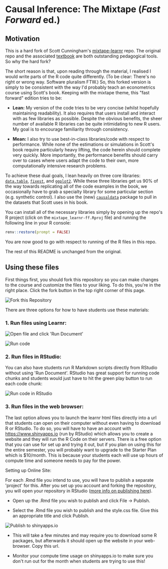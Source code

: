 # Causal Inference: The Mixtape (*Fast Forward* ed.)


## Motivation

This is a hard fork of Scott Cunningham's 
[mixtape-learnr](https://github.com/scunning1975/mixtape_learnr) repo. The
original repo and the associated [textbook](https://www.amazon.com/dp/0300251688) 
are both outstanding pedagogical tools. So why the hard fork?

The short reason is that, upon reading through the material, I realised I would
write parts of the R code quite differently. (To be clear: There's no right or 
wrong way. Software pluralism FTW.) So, this forked version is simply to be 
consistent with the way I'd probably teach an econometrics course using Scott's
book. Keeping with the mixtape theme, this "fast forward" edition tries to be:

- **Lean:** My version of the code tries to be very concise (whilst hopefully 
maintaining readability). It also requires that users install and interact with 
as few libraries as possible. Despite the obvious benefits, the sheer number of 
available R libraries can be quite intimidating to new R users. My goal is to
encourage familiarity through consistency. 

- **Mean:** I also try to use best-in-class libraries/code with respect to
performance. While none of the estimations or simulations in Scott's book 
require particularly heavy lifting, the code herein should complete very 
quickly. More importantly, the performance benefits should carry over to cases 
where users adapt the code to their own, more computationally intensive 
research problems.

To achieve these dual goals, I lean heavily on three core libraries: 
[`data.table`](https://rdatatable.gitlab.io/data.table), 
[`fixest`](https://lrberge.github.io/fixest), and 
[`ggplot2`](https://ggplot2.tidyverse.org). 
While these three libraries get us 90% of the way towards replicating all of the 
code examples in the book, we occasionally have to grab a specialty library for 
some particular section (e.g. synthetic control). I also use the (new)
[`causaldata`](https://github.com/NickCH-K/causaldata) package to pull in the
datasets that Scott uses in his book. 

You can install all of the necessary libraries simply by opening up the repo's R 
project (click on the `mixtape_learnr-ff.Rproj` file) and running the following 
line in your R console:

```r
renv::restore(prompt = FALSE)
```

You are now good to go with respect to running of the R files in this repo.

The rest of this README is unchanged from the original.

## Using these files

First things first, you should fork this repository so you can make changes to the course and customize the files to your liking. To do this, you're in the right place. Click the fork button in the top right corner of this page.

![Fork this Repository](readme_files/fork.jpeg "Forking Repository")

There are three options for how to have students use these materials:

### 1. Run files using Learnr:

![Open file and click 'Run Document'](readme_files/rstudio_learnr_1.jpeg "Open .Rmd File and Click 'Run Document'")

![Run code](readme_files/rstudio_learnr_2.jpeg "Run Code")

### 2. Run files in RStudio:

You can also have students run R Markdown scripts directly from RStudio without using 'Run Document'. RStudio has great support for running code chunks and students would just have to hit the green play button to run each code chunk:

![Run code in RStudio](readme_files/rstudio_1.jpeg "Run Code in RStudio")

### 3. Run files in the web browser:

The last option allows you to launch the learnr html files directly into a url that students can open on their computer without even having to download R or RStudio. To do so, you will have to have an account with <https://www.shinyapps.io> (run by RStudio) which allows you to create a website and they will run the R Code on their servers. There is a free option that you can use for set up and trying it out, but if you plan on using this for the entire semester, you will probably want to upgrade to the Starter Plan which is \$10/month. This is because your students each will use up hours of compute time and someone needs to pay for the power.

Setting up Online Site:

For each .Rmd file you intend to use, you will have to publish a separate 'project' for this. After you set up you account and forking the repository, you will open your repository in RStudio ([more info on publishing here](https://rstudio.github.io/learnr/publishing.html)).

-   Open up the .Rmd file you wish to publish and click File -\> Publish.

-   Select the .Rmd file you wish to publish and the style.css file. Give this an appropriate title and click Publish.

![Publish to shinyapps.io](readme_files/publish.png "Publish to shinyapps.io")

-   This will take a few minutes and may require you to download some R packages, but afterwards it should open up the website in your web-browser. Copy this url.

-   Monitor your compute time usage on shinyapps.io to make sure you don't run out for the month when students are trying to use this!
